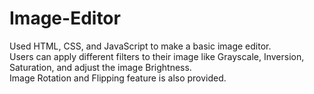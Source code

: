 # Image-Editor
Used HTML, CSS, and JavaScript to make a basic image editor.\
Users can apply different filters to their image like Grayscale, Inversion, Saturation, and adjust the image Brightness.\
Image Rotation and Flipping feature is also provided.
